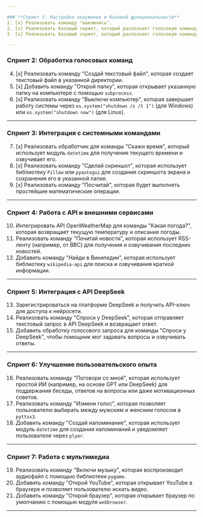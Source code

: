 ```yaml
---

### **Спринт 1: Настройка окружения и базовой функциональности**
1. [x] Реализовать команду "выключись".
2. [x] Реализовать базовый скрипт, который распознает голосовую команду "Кто я?" с помощью `sillero_tts` и `vosk`.
3. [x] Реализовать базовый скрипт, который распознает голосовую команду "Привет" и отвечает "Привет, чем могу помочь?".

---
```


### **Спринт 2: Обработка голосовых команд**
4. [x] Реализовать команду "Создай текстовый файл", которая создает текстовый файл в указанной директории.
5. [x] Добавить команду "Открой папку", которая открывает указанную папку на компьютере с помощью `subprocess`.
6. [x] Реализовать команду "Выключи компьютер", которая завершает работу системы через `os.system("shutdown /s /t 1")` (для Windows) или `os.system("shutdown now")` (для Linux).
---

### **Спринт 3: Интеграция с системными командами**
7. [x] Реализовать обработчик для команды "Скажи время", который использует модуль `datetime` для получения текущего времени и озвучивает его.
8. [x]  Реализовать команду "Сделай скриншот", которая использует библиотеку `Pillow` или `pyautogui` для создания скриншота экрана и сохранения его в указанной папке.
9. [x] Реализовать команду "Посчитай", которая будет выполнять простейшие математические операции.
---

### **Спринт 4: Работа с API и внешними сервисами**
10. Интегрировать API OpenWeatherMap для команды "Какая погода?", которая возвращает текущую температуру и описание погоды.
11. Реализовать команду "Почитай новости", которая использует RSS-ленту (например, от BBC) для получения и озвучивания последних новостей.
12. Добавить команду "Найди в Википедии", которая использует библиотеку `wikipedia-api` для поиска и озвучивания краткой информации.

---

### **Спринт 5: Интеграция с API DeepSeek**
13. Зарегистрироваться на платформе DeepSeek и получить API-ключ для доступа к нейросети.
14. Реализовать команду "Спроси у DeepSeek", которая отправляет текстовый запрос в API DeepSeek и возвращает ответ.
15. Добавить обработку голосового запроса для команды "Спроси у DeepSeek", чтобы помощник мог задавать вопросы и озвучивать ответы.

---

### **Спринт 6: Улучшение пользовательского опыта**
16. Реализовать команду "Поговори со мной", которая использует простой ИИ (например, на основе GPT или DeepSeek) для поддержания беседы, ответов на вопросы или даже мотивационных советов.
17. Реализовать команду "Измени голос", которая позволяет пользователю выбирать между мужским и женским голосом в `pyttsx3`.
18. Добавить команду "Создай напоминание", которая использует модуль `datetime` для создания напоминаний и уведомляет пользователя через `plyer`.

---

### **Спринт 7: Работа с мультимедиа**
19. Реализовать команду "Включи музыку", которая воспроизводит аудиофайл с помощью библиотеки `pygame`.
20. Добавить команду "Открой YouTube", которая открывает YouTube в браузере и позволяет пользователю искать видео.
21. Добавить команду "Открой браузер", которая открывает браузер по умолчанию с помощью модуля `webbrowser`.

---
